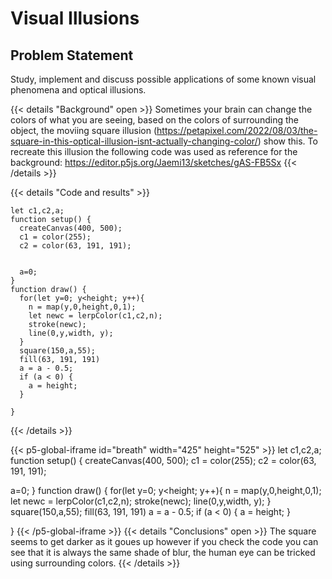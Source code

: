 # Visual Illusions

## Problem Statement

Study, implement and discuss possible applications of some known visual phenomena and optical illusions.



{{< details "Background" open >}}
Sometimes your brain can change the colors of what you are seeing, based on the colors of surrounding the object, the moviing square illusion (https://petapixel.com/2022/08/03/the-square-in-this-optical-illusion-isnt-actually-changing-color/) show this. To recreate this illusion the following code was used as reference for the background: https://editor.p5js.org/Jaemi13/sketches/gAS-FB5Sx
{{< /details >}}

{{< details "Code and results" >}}
```tpl
let c1,c2,a;
function setup() {
  createCanvas(400, 500);
  c1 = color(255);
  c2 = color(63, 191, 191);
  
  
  a=0;
}
function draw() {
  for(let y=0; y<height; y++){
    n = map(y,0,height,0,1);
    let newc = lerpColor(c1,c2,n);
    stroke(newc);
    line(0,y,width, y);
  }
  square(150,a,55);
  fill(63, 191, 191)
  a = a - 0.5;
  if (a < 0) {
    a = height;
  }

}

```
{{< /details >}}


{{< p5-global-iframe id="breath" width="425" height="525" >}}
let c1,c2,a;
function setup() {
  createCanvas(400, 500);
  c1 = color(255);
  c2 = color(63, 191, 191);
  
  
  a=0;
}
function draw() {
  for(let y=0; y<height; y++){
    n = map(y,0,height,0,1);
    let newc = lerpColor(c1,c2,n);
    stroke(newc);
    line(0,y,width, y);
  }
  square(150,a,55);
  fill(63, 191, 191)
  a = a - 0.5;
  if (a < 0) {
    a = height;
  }

}
{{< /p5-global-iframe  >}}
{{< details "Conclusions" open >}}
The square seems to get darker as it goues up however if you check the code you can see that it is always the same shade of blur, the human eye can be tricked using surrounding colors.
{{< /details >}}
